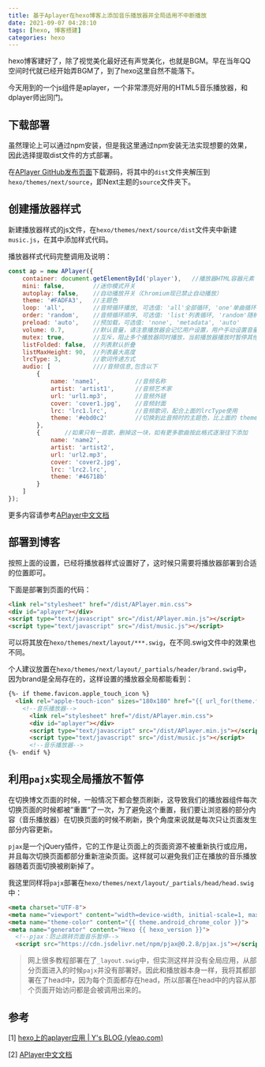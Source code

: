 ```yaml
---
title: 基于Aplayer在hexo博客上添加音乐播放器并全局适用不中断播放
date: 2021-09-07 04:28:10
tags: [hexo, 博客搭建]
categories: hexo
---
```


hexo博客建好了，除了视觉美化最好还有声觉美化，也就是BGM。早在当年QQ空间时代就已经开始弄BGM了，到了hexo这里自然不能落下。

今天用到的一个js组件是aplayer，一个非常漂亮好用的HTML5音乐播放器，和dplayer师出同门。

<!--more-->

## 下载部署

虽然理论上可以通过npm安装，但是我这里通过npm安装无法实现想要的效果，因此选择提取dist文件的方式部署。

在[APlayer GitHub发布页面](https://github.com/DIYgod/APlayer/releases)下载源码，将其中的`dist`文件夹解压到`hexo/themes/next/source`，即Next主题的`source`文件夹下。

## 创建播放器样式

新建播放器样式的js文件，在`hexo/themes/next/source/dist`文件夹中新建`music.js`，在其中添加样式代码。

播放器样式代码完整调用及说明：

```js
const ap = new APlayer({
    container: document.getElementById('player'),	//播放器HTML容器元素
    mini: false,		//迷你模式开关
    autoplay: false,	//自动播放开关（Chromium现已禁止自动播放）
    theme: '#FADFA3',	//主题色
    loop: 'all',		//音频循环播放, 可选值: 'all'全部循环, 'one'单曲循环, 'none'不循环
    order: 'random',	//音频循环顺序, 可选值: 'list'列表循环, 'random'随机循环
    preload: 'auto',	//预加载，可选值: 'none', 'metadata', 'auto'
    volume: 0.7,		//默认音量，请注意播放器会记忆用户设置，用户手动设置音量后默认音量即失效
    mutex: true,		//互斥，阻止多个播放器同时播放，当前播放器播放时暂停其他播放器
    listFolded: false,	//列表默认折叠
    listMaxHeight: 90,	//列表最大高度
    lrcType: 3,			//歌词传递方式
    audio: [			////音频信息,包含以下
        {
            name: 'name1',			//音频名称
            artist: 'artist1',		//音频艺术家
            url: 'url1.mp3',		//音频外链
            cover: 'cover1.jpg',	//音频封面
            lrc: 'lrc1.lrc',		//音频歌词，配合上面的lrcType使用
            theme: '#ebd0c2'		//切换到此音频时的主题色，比上面的 theme 优先级高
        },
        {		//如果只有一首歌，删掉这一块，如有更多歌曲按此格式逐渐往下添加
            name: 'name2',
            artist: 'artist2',
            url: 'url2.mp3',
            cover: 'cover2.jpg',
            lrc: 'lrc2.lrc',
            theme: '#46718b'
        }
    ]
});
```

更多内容请参考[APlayer中文文档](https://aplayer.js.org/#/zh-Hans/?id=安装)

## 部署到博客

按照上面的设置，已经将播放器样式设置好了，这时候只需要将播放器部署到合适的位置即可。

下面是部署到页面的代码：

```html
<link rel="stylesheet" href="/dist/APlayer.min.css">
<div id="aplayer"></div>
<script type="text/javascript" src="/dist/APlayer.min.js"></script>
<script type="text/javascript" src="/dist/music.js"></script>
```

可以将其放在`hexo/themes/next/layout/***.swig`，在不同.swig文件中的效果也不同。

个人建议放置在`hexo/themes/next/layout/_partials/header/brand.swig`中，因为brand是全局存在的，这样设置的播放器全局都能看到：

```html
{%- if theme.favicon.apple_touch_icon %}
  <link rel="apple-touch-icon" sizes="180x180" href="{{ url_for(theme.favicon.apple_touch_icon) }}">
    <!--音乐播放器-->
      <link rel="stylesheet" href="/dist/APlayer.min.css">
      <div id="aplayer"></div>
      <script type="text/javascript" src="/dist/APlayer.min.js"></script>
      <script type="text/javascript" src="/dist/music.js"></script>
      <!--音乐播放器-->
{%- endif %}
```



## 利用`pajx`实现全局播放不暂停

在切换博文页面的时候，一般情况下都会整页刷新，这导致我们的播放器组件每次切换页面的时候都被”重置“了一次，为了避免这个重置，我们要让浏览器的部分内容（音乐播放器）在切换页面的时候不刷新，换个角度来说就是每次只让页面发生部分内容更新。

`pjax`是一个jQuery插件，它的工作是让页面上的页面资源不被重新执行或应用，并且每次切换页面都部分重新渲染页面。这样就可以避免我们正在播放的音乐播放器随着页面切换被刷新掉了。

我这里同样将`pajx`部署在`hexo/themes/next/layout/_partials/head/head.swig`中：

```html
<meta charset="UTF-8">
<meta name="viewport" content="width=device-width, initial-scale=1, maximum-scale=2">
<meta name="theme-color" content="{{ theme.android_chrome_color }}">
<meta name="generator" content="Hexo {{ hexo_version }}">
  <!--pjax：防止跳转页面音乐暂停-->
  <script src="https://cdn.jsdelivr.net/npm/pjax@0.2.8/pjax.js"></script> 
```

> 网上很多教程部署在了`_layout.swig`中，但实测这样并没有全局应用，从部分页面进入的时候`pajx`并没有部署好。因此和播放器本身一样，我将其都部署在了head中，因为每个页面都存在head，所以部署在head中的内容从那个页面开始访问都是会被调用出来的。

## 参考

[1] [hexo上的aplayer应用 | Y's BLOG (yleao.com)](https://blog.yleao.com/2018/0902/hexo上的aplayer应用.html)

[2] [APlayer中文文档](https://aplayer.js.org/#/zh-Hans/?id=安装)
